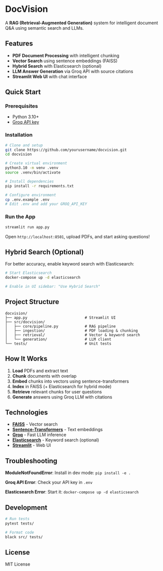 # DocVision

A **RAG (Retrieval-Augmented Generation)** system for intelligent document Q&A using semantic search and LLMs.

## Features

- **PDF Document Processing** with intelligent chunking
- **Vector Search** using sentence embeddings (FAISS)
- **Hybrid Search** with Elasticsearch (optional)
- **LLM Answer Generation** via Groq API with source citations
- **Streamlit Web UI** with chat interface

## Quick Start

### Prerequisites
- Python 3.10+
- [Groq API key](https://console.groq.com/)

### Installation

```bash
# Clone and setup
git clone https://github.com/yourusername/docvision.git
cd docvision

# Create virtual environment
python3.10 -m venv .venv
source .venv/bin/activate

# Install dependencies
pip install -r requirements.txt

# Configure environment
cp .env.example .env
# Edit .env and add your GROQ_API_KEY
```

### Run the App

```bash
streamlit run app.py
```

Open `http://localhost:8501`, upload PDFs, and start asking questions!

## Hybrid Search (Optional)

For better accuracy, enable keyword search with Elasticsearch:

```bash
# Start Elasticsearch
docker-compose up -d elasticsearch

# Enable in UI sidebar: "Use Hybrid Search"
```

## Project Structure

```
docvision/
├── app.py                          # Streamlit UI
├── src/docvision/
│   ├── core/pipeline.py            # RAG pipeline
│   ├── ingestion/                  # PDF loading & chunking
│   ├── retrieval/                  # Vector & keyword search
│   └── generation/                 # LLM client
└── tests/                          # Unit tests
```

## How It Works

1. **Load** PDFs and extract text
2. **Chunk** documents with overlap
3. **Embed** chunks into vectors using sentence-transformers
4. **Index** in FAISS (+ Elasticsearch for hybrid mode)
5. **Retrieve** relevant chunks for user questions
6. **Generate** answers using Groq LLM with citations

## Technologies

- **[FAISS](https://github.com/facebookresearch/faiss)** - Vector search
- **[Sentence-Transformers](https://www.sbert.net/)** - Text embeddings
- **[Groq](https://groq.com/)** - Fast LLM inference
- **[Elasticsearch](https://www.elastic.co/)** - Keyword search (optional)
- **[Streamlit](https://streamlit.io/)** - Web UI

## Troubleshooting

**ModuleNotFoundError**: Install in dev mode: `pip install -e .`

**Groq API Error**: Check your API key in `.env`

**Elasticsearch Error**: Start it: `docker-compose up -d elasticsearch`

## Development

```bash
# Run tests
pytest tests/

# Format code
black src/ tests/
```

## License

MIT License
